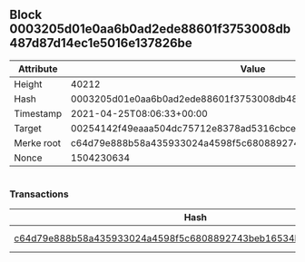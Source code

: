 ## Block 0003205d01e0aa6b0ad2ede88601f3753008db487d87d14ec1e5016e137826be

Attribute | Value
--- | ---
Height | 40212
Hash | 0003205d01e0aa6b0ad2ede88601f3753008db487d87d14ec1e5016e137826be
Timestamp | 2021-04-25T08:06:33+00:00
Target | 00254142f49eaaa504dc75712e8378ad5316cbcead634704b3734b6271167cc4
Merke root | c64d79e888b58a435933024a4598f5c6808892743beb16534bce84dd8bf6579a
Nonce | 1504230634

```

```

### Transactions

Hash | Amount
--- | ---
[c64d79e888b58a435933024a4598f5c6808892743beb16534bce84dd8bf6579a](c64d79e888b58a435933024a4598f5c6808892743beb16534bce84dd8bf6579a.md) | 10.00000000 SKEPTI 
